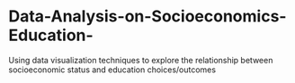 # Data-Analysis-on-Socioeconomics-Education-
Using data visualization techniques to explore the relationship between socioeconomic status and education choices/outcomes
